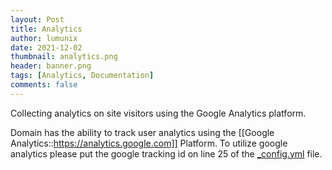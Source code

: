 ```yaml
---
layout: Post
title: Analytics
author: lumunix
date: 2021-12-02
thumbnail: analytics.png
header: banner.png
tags: [Analytics, Documentation]
comments: false
---
```

Collecting analytics on site visitors using the Google Analytics platform.

Domain has the ability to track user analytics using the [[Google Analytics::https://analytics.google.com]] Platform. To utilize google analytics please put the google tracking id on line 25 of the
[_config.yml](https://github.com/Lumunix/Domain/blob/main/_config.yml) file.
